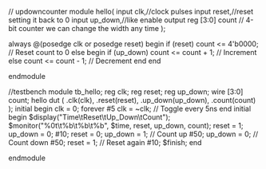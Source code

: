 // updowncounter
module hello(
    input clk,//clock pulses
    input reset,//reset setting it back to 0
    input up_down,//like enable
    output reg [3:0] count // 4-bit counter we can change the width  any time
);

always @(posedge clk or posedge reset) begin
    if (reset)
        count <= 4'b0000; // Reset count to 0
    else begin
        if (up_down)
            count <= count + 1; // Increment
        else
            count <= count - 1; // Decrement
    end
end

endmodule


//testbench
module tb_hello;
    reg clk;
    reg reset;
    reg up_down;
    wire [3:0] count;
    hello dut (
        .clk(clk),
        .reset(reset),
        .up_down(up_down),
        .count(count)
    );
    initial begin
        clk = 0;
        forever #5 clk = ~clk; // Toggle every 5ns
    end
    initial begin
        $display("Time\tReset\tUp_Down\tCount");
        $monitor("%0t\t%b\t%b\t%b", $time, reset, up_down, count);
        reset = 1; up_down = 0;
        #10;
        reset = 0; up_down = 1; // Count up
        #50;
        up_down = 0; // Count down
        #50;
        reset = 1; // Reset again
        #10;
        $finish;
    end

endmodule
